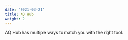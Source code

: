 ```yaml
---
date: "2021-03-21"
title: AQ Hub
weight: 2
---
```


<!--- This is the SECOND highest level `_index` file (`aqhub/content/docs/_index`). ---> 

AQ Hub has multiple ways to match you with the right tool.

